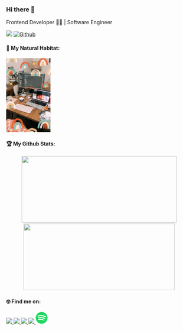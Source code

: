 ### Hi there 👋

Frontend Developer  👩‍💻  | Software Engineer

![](https://komarev.com/ghpvc/?username=edanurascii&color=ee3f85)
[![Github](https://img.shields.io/github/followers/edanurascii?label=Follow&style=social)](https://github.com/edanurascii)

#### 🤗 My Natural Habitat:
<p align="left">
    <img height="200em" width="120em" src="https://raw.githubusercontent.com/edanurascii/edanurascii/main/images/natural.jpg" width="400px"/>
</p>

#### 🏆 My Github Stats:
<p align="center">
    <a href="https://github.com/edanurascii">
      <img height="180em" width="420em" src="https://github-readme-stats-eight-theta.vercel.app/api?username=edanurascii&show_icons=true&theme=radical&include_all_commits=true&count_private=true"/>
      <img height="180em" width="410em" src="https://github-readme-stats-eight-theta.vercel.app/api/top-langs/?username=edanurascii&layout=compact&langs_count=8&theme=radical"/>
    </a>
</p>

#### 🤓 Find me on:
<p align="left">
  <a target="_blank" href="https://www.linkedin.com/in/fatma-edanur-asci">
    <img src="https://img.shields.io/badge/-LinkedIn-0077B5?style=for-the-badge&logo=Linkedin&logoColor=white"></img>
  </a>
  <a target="_blank" href="mailto:edanurascii@gmail.com">
    <img src="https://img.shields.io/badge/-Gmail-D14836?style=for-the-badge&logo=Gmail&logoColor=white"></img>
  </a>
  <a target="_blank" href="https://medium.com/@edanurascii">
    <img src="https://img.shields.io/badge/-Medium-12100E?style=for-the-badge&logo=Medium&logoColor=white"></img>
  </a>
  <a target="_blank" href="https://twitter.com/asciedanur">
    <img src="https://img.shields.io/badge/-Twitter-1DA1F2?style=for-the-badge&logo=Twitter&logoColor=white"></img>
  </a>
  <a href="https://open.spotify.com/user/edanurascii-4">
    <img alt="Spotify" title="Spotify" height="32" width="32" src="https://raw.githubusercontent.com/edanurascii/edanurascii/main/images/spotify.svg"></img>
  </a>
</p>
